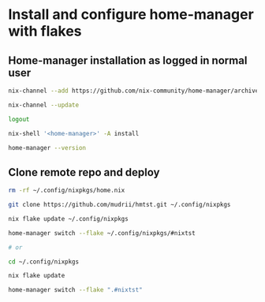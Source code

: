 # Install and configure home-manager with flakes

## Home-manager installation as logged in normal user

```sh
nix-channel --add https://github.com/nix-community/home-manager/archive/release-21.05.tar.gz home-manager

nix-channel --update

logout

nix-shell '<home-manager>' -A install

home-manager --version
```

## Clone remote repo and deploy

```sh
rm -rf ~/.config/nixpkgs/home.nix

git clone https://github.com/mudrii/hmtst.git ~/.config/nixpkgs

nix flake update ~/.config/nixpkgs

home-manager switch --flake ~/.config/nixpkgs/#nixtst

# or

cd ~/.config/nixpkgs

nix flake update

home-manager switch --flake ".#nixtst"
```

